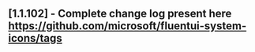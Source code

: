 ## [1.1.102] - Complete change log present here https://github.com/microsoft/fluentui-system-icons/tags